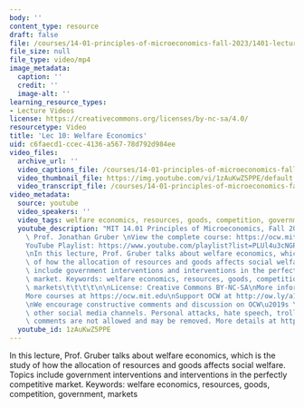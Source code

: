 ```yaml
---
body: ''
content_type: resource
draft: false
file: /courses/14-01-principles-of-microeconomics-fall-2023/1401-lecture10-2023oct11_360p_16_9.mp4
file_size: null
file_type: video/mp4
image_metadata:
  caption: ''
  credit: ''
  image-alt: ''
learning_resource_types:
- Lecture Videos
license: https://creativecommons.org/licenses/by-nc-sa/4.0/
resourcetype: Video
title: 'Lec 10: Welfare Economics'
uid: c6faecd1-ccec-4136-a567-78d792d984ee
video_files:
  archive_url: ''
  video_captions_file: /courses/14-01-principles-of-microeconomics-fall-2023/1ZH_qQNddnGOetdIaF0MVlQLwMXUbI6y__transcript.webvtt
  video_thumbnail_file: https://img.youtube.com/vi/1zAuKwZ5PPE/default.jpg
  video_transcript_file: /courses/14-01-principles-of-microeconomics-fall-2023/1ZH_qQNddnGOetdIaF0MVlQLwMXUbI6y__transcript.pdf
video_metadata:
  source: youtube
  video_speakers: ''
  video_tags: welfare economics, resources, goods, competition, government, markets
  youtube_description: "MIT 14.01 Principles of Microeconomics, Fall 2023 \nInstructor:\
    \ Prof. Jonathan Gruber \nView the complete course: https://ocw.mit.edu/14-01F23\n\
    YouTube Playlist: https://www.youtube.com/playlist?list=PLUl4u3cNGP60V7HxLYRaJMbFzP77bzEjb\n\
    \nIn this lecture, Prof. Gruber talks about welfare economics, which is the study\
    \ of how the allocation of resources and goods affects social welfare. Topics\
    \ include government interventions and interventions in the perfectly competitive\
    \ market. Keywords: welfare economics, resources, goods, competition, government,\
    \ markets\t\t\t\t\n\nLicense: Creative Commons BY-NC-SA\nMore information at https://ocw.mit.edu/terms\n\
    More courses at https://ocw.mit.edu\nSupport OCW at http://ow.ly/a1If50zVRlQ\n\
    \nWe encourage constructive comments and discussion on OCW\u2019s YouTube and\
    \ other social media channels. Personal attacks, hate speech, trolling, and inappropriate\
    \ comments are not allowed and may be removed. More details at https://ocw.mit.edu/comments."
  youtube_id: 1zAuKwZ5PPE
---
```

In this lecture, Prof. Gruber talks about welfare economics, which is the study of how the allocation of resources and goods affects social welfare. Topics include government interventions and interventions in the perfectly competitive market. Keywords: welfare economics, resources, goods, competition, government, markets